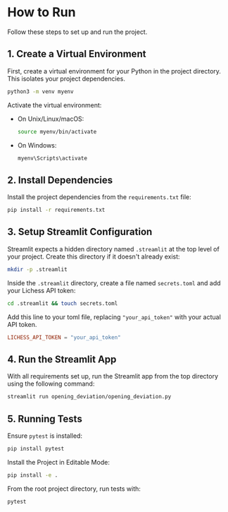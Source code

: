 # How to Run

Follow these steps to set up and run the project.

## 1. Create a Virtual Environment

First, create a virtual environment for your Python in the project directory. This isolates your project dependencies.

```bash
python3 -m venv myenv
```

Activate the virtual environment:

- On Unix/Linux/macOS:
  ```bash
  source myenv/bin/activate
  ```
- On Windows:
  ```cmd
  myenv\Scripts\activate
  ```

## 2. Install Dependencies

Install the project dependencies from the `requirements.txt` file:

```bash
pip install -r requirements.txt
```

## 3. Setup Streamlit Configuration

Streamlit expects a hidden directory named `.streamlit` at the top level of your project. Create this directory if it doesn't already exist:

```bash
mkdir -p .streamlit
```

Inside the `.streamlit` directory, create a file named `secrets.toml` and add your Lichess API token:

```bash
cd .streamlit && touch secrets.toml 
```

Add this line to your toml file, replacing `"your_api_token"` with your actual API token.
```toml
LICHESS_API_TOKEN = "your_api_token"
```

## 4. Run the Streamlit App

With all requirements set up, run the Streamlit app from the top directory using the following command:

```bash
streamlit run opening_deviation/opening_deviation.py
```

## 5. Running Tests

Ensure `pytest` is installed:

```bash
pip install pytest
```

Install the Project in Editable Mode:

```bash
pip install -e .
```

From the root project directory, run tests with:

```bash
pytest
```